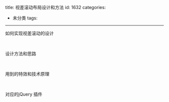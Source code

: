 title: 视差滚动布局设计和方法
id: 1632
categories:
  - 未分类
tags:
---

如何实现视差滚动的设计

&nbsp;

设计方法和思路

&nbsp;

用到的特效和技术原理

&nbsp;

对应的jQuery 插件